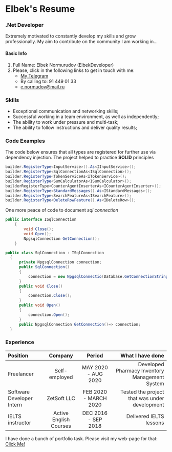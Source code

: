 # Elbek's Resume

### .Net Developer

Extremely motivated to
constantly develop my skills
and grow professionally. My
aim to contribute on the
community I am working in...

#### Basic Info

1. Full Name: Elbek Normurudov (ElbekDeveloper)
2. Please, click in the following links to get in touch with me:
   - [My Telegram](https://t.me/sochiquzmanager)
   - By calling to: 91 449 01 33
   - e.normudov@mail.ru

### Skills

- Exceptional communication and networking skills;
- Successful working in a team environment, as well as independently;
- The ability to work under pressure and multi-task;
- The ability to follow instructions and deliver quality results;

### Code Examples

The code below ensures that all types are registered for further use via dependency injection.
The project helped to practice **SOLID** principles

```csharp
builder.RegisterType<InputService>().As<IInputService>();
builder.RegisterType<SqlConnectionAs<ISqlConnection>();
builder.RegisterType<TokenServiceAs<ITokenService>();
builder.RegisterType<SumCalculatorAs<ISumCalculator>();
builderRegisterType<CounterAgentInserterAs<ICounterAgentInserter>();
builder.RegisterType<StandardMessages().As<IStandardMessages>();
builder.RegisterType<SearchFeatureAs<ISearchFeature>();
builder.RegisterType<DeleteRowFeature().As<IDeleteRow>();

```

One more peace of code to document _sql connection_

```csharp
public interface ISqlConnection
    {
        void Close();
        void Open();
        NpgsqlConnection GetConnection();
    }
```

```csharp
public class SqlConnection : ISqlConnection
  {
      private NpgsqlConnection connection;
      public SqlConnection()
      {
          connection = new NpgsqlConnectio(Database.GetConnectionString());
      }
      public void Close()
      {
          connection.Close();
      }
      public void Open()
      {
          connection.Open();
      }
      public NpgsqlConnection GetConnection()=> connection;
  }
```

### Experience

| Position                  |        Company         |        Period         |                           **What I have done** |
| :------------------------ | :--------------------: | :-------------------: | ---------------------------------------------: |
| Freelancer                |     Self-employed      |  MAY 2020 - AUG 2020  | Developed Pharmacy Inventory Management System |
| Software Developer Intern |      ZetSoft LLC       | FEB 2020 - MARCH 2020 |  Tested the project that was under development |
| IELTS instructor          | Active English Courses |  DEC 2016 - SEP 2018  |                        Delivered IELTS lessons |

I have done a bunch of portfolio task. Please visit my web-page for that:
[Click Me!](elbek.engineer)
